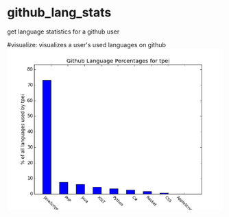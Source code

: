 github_lang_stats
=================

get language statistics for a github user

#visualize:
visualizes a user's used languages on github
![Github languages](https://github.com/TPei/github_lang_stats/blob/master/img/github_tpei.png)